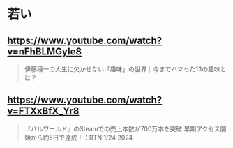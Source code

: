 # 若い

## https://www.youtube.com/watch?v=nFhBLMGyIe8

> 伊藤穰一の人生に欠かせない「趣味」の世界｜今までハマった13の趣味とは？

## https://www.youtube.com/watch?v=FTXxBfX_Yr8

> 『パルワールド』のSteamでの売上本数が700万本を突破 早期アクセス開始から約5日で達成！：RTN 1/24 2024
